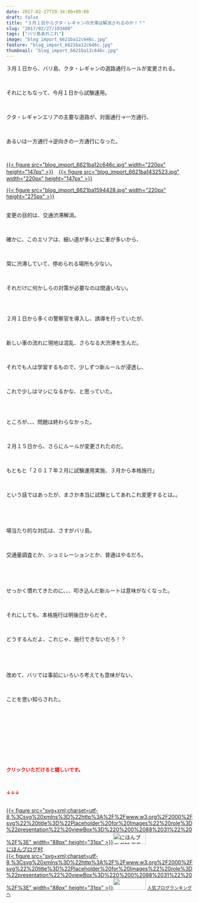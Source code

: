 ```yaml
---
date: 2017-02-27T19:34:00+09:00
draft: false
title: "３月１日からクタ・レギャンの渋滞は解消されるのか！？"
slug: "2017/02/27/193400"
tags: ["バリ島あれこれ"]
image: "blog_import_6621ba12c646c.jpg"
feature: "blog_import_6621ba12c646c.jpg"
thumbnail: "blog_import_6621ba12c646c.jpg"
---
```

<p>３月１日から、バリ島、クタ・レギャンの道路通行ルールが変更される。</p><p> </p><p>それにともなって、今月１日から試験運用。</p><p> </p><p>クタ・レギャンエリアの主要な道路が、対面通行→一方通行、</p><p> </p><p>あるいは一方通行→逆向きの一方通行になった。</p><p> </p><p><a href="blog_import_6621ba12c646c.jpg">{{< figure src="blog_import_6621ba12c646c.jpg" width="220px" height="147px" >}}</a>　<a href="blog_import_6621ba1432523.jpg">{{< figure src="blog_import_6621ba1432523.jpg" width="220px" height="147px" >}}</a></p><p><a href="blog_import_6621ba1594428.jpg">{{< figure src="blog_import_6621ba1594428.jpg" width="220px" height="275px" >}}</a></p><p><br/>変更の目的は、交通渋滞解消。</p><p> </p><p>確かに、このエリアは、細い道が多い上に車が多いから、</p><p> </p><p>常に渋滞していて、停められる場所も少ない。</p><p> </p><p>それだけに何かしらの対策が必要なのは間違いない。</p><p> </p><p><br/>２月１日から多くの警察官を導入し、誘導を行っていたが、</p><p> </p><p>新しい車の流れに現地は混乱、さらなる大渋滞を生んだ。</p><p> </p><p>それでも人は学習するもので、少しずつ新ルールが浸透し、</p><p> </p><p>これで少しはマシになるかな、と思っていた。</p><p> </p><p><br/>ところが、、、問題は終わらなかった。</p><p> </p><p>２月１５日から、さらにルールが変更されたのだ。</p><p> </p><p>もともと「２０１７年２月に試験運用実施、３月から本格施行」</p><p> </p><p>という話ではあったが、まさか本当に試験としてあれこれ変更するとは。。</p><p> </p><p> </p><p>場当たり的な対応は、さすがバリ島。</p><p> </p><p>交通量調査とか、シュミレーションとか、普通はやるだろ。</p><p> </p><p> </p><p>せっかく慣れてきたのに、、、叩き込んだ新ルートは意味がなくなった。</p><p> </p><p>それにしても、本格施行は明後日からだぞ。</p><p> </p><p>どうするんだよ、これじゃ、施行できないだろ！？</p><p> </p><p> </p><p>改めて、バリでは事前にいろいろ考えても意味がない、</p><p> </p><p>ことを思い知らされた。</p><p> </p><p> </p><p> </p><p> </p><p> </p><p><font color="#ff0000" size="2"><strong>クリックいただけると嬉しいです。</strong></font></p><p></p><p> </p><p><font color="#ff0000" size="2"><strong>↓↓↓</strong></font></p><p><br/><a href="ranking.html?p_cid=01260127" target="_blank">{{< figure src="svg+xml;charset=utf-8,%3Csvg%20xmlns%3D%22http%3A%2F%2Fwww.w3.org%2F2000%2Fsvg%22%20title%3D%22Placeholder%20for%20Images%22%20role%3D%22presentation%22%20viewBox%3D%220%200%2088%2031%22%20%2F%3E" width="88px" height="31px" >}}<noscript><img alt="にほんブログ村 海外生活ブログ バリ島情報へ" border="0" height="31" src="https://img-proxy.blog-video.jp/images?url=http%3A%2F%2Foverseas.blogmura.com%2Fbali%2Fimg%2Fbali88_31.gif" width="88"></noscript></a><br/><a href="ranking.html?p_cid=01260127" target="_blank">にほんブログ村</a><br/><a href="link.php?1804582" title="人気ブログランキングへ">{{< figure src="svg+xml;charset=utf-8,%3Csvg%20xmlns%3D%22http%3A%2F%2Fwww.w3.org%2F2000%2Fsvg%22%20title%3D%22Placeholder%20for%20Images%22%20role%3D%22presentation%22%20viewBox%3D%220%200%2088%2031%22%20%2F%3E" width="88px" height="31px" >}}<noscript><img border="0" height="31" src="https://blog.with2.net/img/banner/banner_22.gif" width="88"></noscript></a> <a href="link.php?1804582" style="font-size: 12px;">人気ブログランキングへ</a></p>

